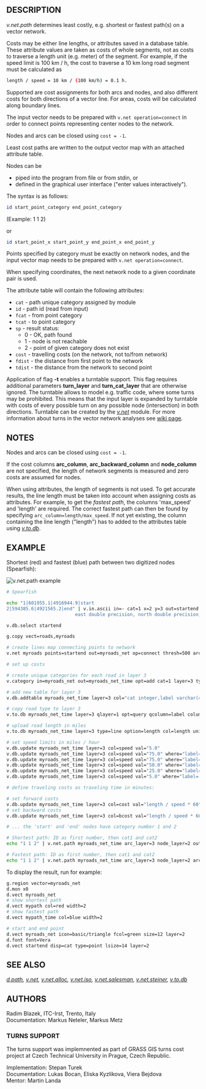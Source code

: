 ## DESCRIPTION

*v.net.path* determines least costly, e.g. shortest or fastest path(s)
on a vector network.

Costs may be either line lengths, or attributes saved in a database
table. These attribute values are taken as costs of whole segments, not
as costs to traverse a length unit (e.g. meter) of the segment. For
example, if the speed limit is 100 km / h, the cost to traverse a 10 km
long road segment must be calculated as

```sh
length / speed = 10 km / (100 km/h) = 0.1 h.
```

Supported are cost assignments for both arcs and nodes, and also
different costs for both directions of a vector line. For areas, costs
will be calculated along boundary lines.

The input vector needs to be prepared with `v.net operation=connect` in
order to connect points representing center nodes to the network.

Nodes and arcs can be closed using `cost = -1`.

Least cost paths are written to the output vector map with an attached
attribute table.

Nodes can be

- piped into the program from file or from stdin, or
- defined in the graphical user interface ("enter values
  interactively").

The syntax is as follows:

```sh
id start_point_category end_point_category
```

(Example: 1 1 2)

or

```sh
id start_point_x start_point_y end_point_x end_point_y
```

Points specified by category must be exactly on network nodes, and the
input vector map needs to be prepared with `v.net operation=connect`.

When specifying coordinates, the next network node to a given coordinate
pair is used.

The attribute table will contain the following attributes:

- `cat` - path unique category assigned by module
- `id` - path id (read from input)
- `fcat` - from point category
- `tcat` - to point category
- `sp` - result status:
  - 0 - OK, path found
  - 1 - node is not reachable
  - 2 - point of given category does not exist
- `cost` - travelling costs (on the network, not to/from network)
- `fdist` - the distance from first point to the network
- `tdist` - the distance from the network to second point

Application of flag **-t** enables a turntable support. This flag
requires additional parameters **turn_layer** and **turn_cat_layer**
that are otherwise ignored. The turntable allows to model e.g. traffic
code, where some turns may be prohibited. This means that the input
layer is expanded by turntable with costs of every possible turn on any
possible node (intersection) in both directions. Turntable can be
created by the *[v.net](v.net.md)* module. For more information about
turns in the vector network analyses see [wiki
page](https://grasswiki.osgeo.org/wiki/Turns_in_the_vector_network_analysis).

## NOTES

Nodes and arcs can be closed using `cost = -1`.

If the cost columns **arc_column**, **arc_backward_column** and
**node_column** are not specified, the length of network segments is
measured and zero costs are assumed for nodes.

When using attributes, the length of segments is not used. To get
accurate results, the line length must be taken into account when
assigning costs as attributes. For example, to get the *fastest path*,
the columns 'max_speed' and 'length' are required. The correct fastest
path can then be found by specifying `arc_column=length/max_speed`. If
not yet existing, the column containing the line length ("length") has
to added to the attributes table using *[v.to.db](v.to.db.md)*.

## EXAMPLE

Shortest (red) and fastest (blue) path between two digitized nodes
(Spearfish):

<img src="vnetpath.png" data-border="1" alt="v.net.path example" />

```sh
# Spearfish

echo "1|601955.1|4916944.9|start
2|594385.6|4921565.2|end" | v.in.ascii in=- cat=1 x=2 y=3 out=startend col="cat integer, \
                         east double precision, north double precision, label varchar(6)"

v.db.select startend

g.copy vect=roads,myroads

# create lines map connecting points to network
v.net myroads points=startend out=myroads_net op=connect thresh=500 arc_layer=1 node_layer=2

# set up costs

# create unique categories for each road in layer 3
v.category in=myroads_net out=myroads_net_time opt=add cat=1 layer=3 type=line

# add new table for layer 3
v.db.addtable myroads_net_time layer=3 col="cat integer,label varchar(43),length double precision,speed double precision,cost double precision,bcost double precision"

# copy road type to layer 3
v.to.db myroads_net_time layer=3 qlayer=1 opt=query qcolumn=label columns=label

# upload road length in miles
v.to.db myroads_net_time layer=3 type=line option=length col=length unit=miles

# set speed limits in miles / hour
v.db.update myroads_net_time layer=3 col=speed val="5.0"
v.db.update myroads_net_time layer=3 col=speed val="75.0" where="label='interstate'"
v.db.update myroads_net_time layer=3 col=speed val="75.0" where="label='primary highway, hard surface'"
v.db.update myroads_net_time layer=3 col=speed val="50.0" where="label='secondary highway, hard surface'"
v.db.update myroads_net_time layer=3 col=speed val="25.0" where="label='light-duty road, improved surface'"
v.db.update myroads_net_time layer=3 col=speed val="5.0" where="label='unimproved road'"

# define traveling costs as traveling time in minutes:

# set forward costs
v.db.update myroads_net_time layer=3 col=cost val="length / speed * 60"
# set backward costs
v.db.update myroads_net_time layer=3 col=bcost val="length / speed * 60"

# ... the 'start' and 'end' nodes have category number 1 and 2

# Shortest path: ID as first number, then cat1 and cat2
echo "1 1 2" | v.net.path myroads_net_time arc_layer=3 node_layer=2 out=mypath

# Fastest path: ID as first number, then cat1 and cat2
echo "1 1 2" | v.net.path myroads_net_time arc_layer=3 node_layer=2 arc_column=cost arc_backward_column=bcost out=mypath_time
```

To display the result, run for example:

```sh
g.region vector=myroads_net
d.mon x0
d.vect myroads_net
# show shortest path
d.vect mypath col=red width=2
# show fastest path
d.vect mypath_time col=blue width=2

# start and end point
d.vect myroads_net icon=basic/triangle fcol=green size=12 layer=2
d.font font=Vera
d.vect startend disp=cat type=point lsize=14 layer=2
```

## SEE ALSO

*[d.path](d.path.md), [v.net](v.net.md), [v.net.alloc](v.net.alloc.md),
[v.net.iso](v.net.iso.md), [v.net.salesman](v.net.salesman.md),
[v.net.steiner](v.net.steiner.md), [v.to.db](v.to.db.md)*

## AUTHORS

Radim Blazek, ITC-Irst, Trento, Italy  
Documentation: Markus Neteler, Markus Metz

### TURNS SUPPORT

The turns support was implemnented as part of GRASS GIS turns cost
project at Czech Technical University in Prague, Czech Republic.

Implementation: Stepan Turek  
Documentation: Lukas Bocan, Eliska Kyzlikova, Viera Bejdova  
Mentor: Martin Landa
